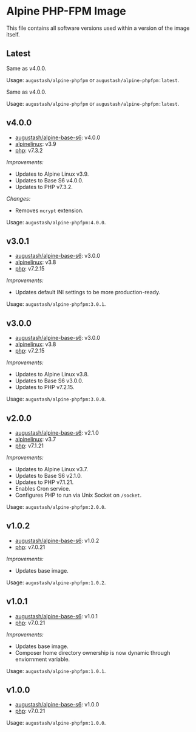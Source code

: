 # Alpine PHP-FPM Image

This file contains all software versions used within a version of the image itself.

## Latest

Same as v4.0.0.

Usage: `augustash/alpine-phpfpm` or `augustash/alpine-phpfpm:latest`.

Same as v4.0.0.

Usage: `augustash/alpine-phpfpm` or `augustash/alpine-phpfpm:latest`.

## v4.0.0

- [augustash/alpine-base-s6](https://github.com/augustash/docker-alpine-base-s6/tree/4.0.0): v4.0.0
- [alpinelinux](https://github.com/alpinelinux/docker-alpine/tree/v3.9): v3.9
- [php](http://www.php.net/): v7.3.2

*Improvements:*

- Updates to Alpine Linux v3.9.
- Updates to Base S6 v4.0.0.
- Updates to PHP v7.3.2.

*Changes:*

- Removes `mcrypt` extension.

Usage: `augustash/alpine-phpfpm:4.0.0`.

## v3.0.1

- [augustash/alpine-base-s6](https://github.com/augustash/docker-alpine-base-s6/tree/3.0.0): v3.0.0
- [alpinelinux](https://github.com/alpinelinux/docker-alpine/tree/v3.8): v3.8
- [php](http://www.php.net/): v7.2.15

*Improvements:*

- Updates default INI settings to be more production-ready.

Usage: `augustash/alpine-phpfpm:3.0.1`.

## v3.0.0

- [augustash/alpine-base-s6](https://github.com/augustash/docker-alpine-base-s6/tree/3.0.0): v3.0.0
- [alpinelinux](https://github.com/alpinelinux/docker-alpine/tree/v3.8): v3.8
- [php](http://www.php.net/): v7.2.15

*Improvements:*

- Updates to Alpine Linux v3.8.
- Updates to Base S6 v3.0.0.
- Updates to PHP v7.2.15.

Usage: `augustash/alpine-phpfpm:3.0.0`.

## v2.0.0

- [augustash/alpine-base-s6](https://github.com/augustash/docker-alpine-base-s6/tree/2.1.0): v2.1.0
- [alpinelinux](https://github.com/alpinelinux/docker-alpine/tree/v3.7): v3.7
- [php](http://www.php.net/): v7.1.21

*Improvements:*

- Updates to Alpine Linux v3.7.
- Updates to Base S6 v2.1.0.
- Updates to PHP v7.1.21.
- Enables Cron service.
- Configures PHP to run via Unix Socket on `/socket`.

Usage: `augustash/alpine-phpfpm:2.0.0`.

## v1.0.2

- [augustash/alpine-base-s6](https://github.com/augustash/docker-alpine-base-s6): v1.0.2
- [php](http://www.php.net/): v7.0.21

*Improvements:*

- Updates base image.

Usage: `augustash/alpine-phpfpm:1.0.2`.

## v1.0.1

- [augustash/alpine-base-s6](https://github.com/augustash/docker-alpine-base-s6): v1.0.1
- [php](http://www.php.net/): v7.0.21

*Improvements:*

- Updates base image.
- Composer home directory ownership is now dynamic through enviornment variable.

Usage: `augustash/alpine-phpfpm:1.0.1`.

## v1.0.0

- [augustash/alpine-base-s6](https://github.com/augustash/docker-alpine-base-s6): v1.0.0
- [php](http://www.php.net/): v7.0.21

Usage: `augustash/alpine-phpfpm:1.0.0`.
